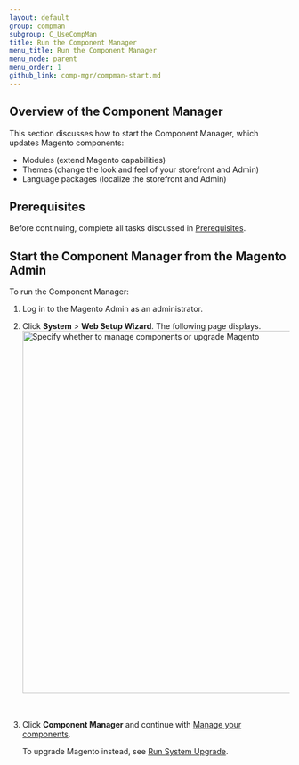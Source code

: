 ```yaml
---
layout: default 
group: compman
subgroup: C_UseCompMan
title: Run the Component Manager
menu_title: Run the Component Manager
menu_node: parent
menu_order: 1
github_link: comp-mgr/compman-start.md
---
```


<h2 id="compman-overview">Overview of the Component Manager</h2>
This section discusses how to start the Component Manager, which updates Magento components:

*	Modules (extend Magento capabilities)
*	Themes (change the look and feel of your storefront and Admin)
*	Language packages (localize the storefront and Admin)

<h2 id="compman-prereq">Prerequisites</h2>
Before continuing, complete all tasks discussed in <a href="{{ site.gdeurl }}comp-mgr/prereq/prereq_compman-updater.html">Prerequisites</a>.

<h2 id="compman-access">Start the Component Manager from the Magento Admin</h2>
To run the Component Manager:

1.	Log in to the Magento Admin as an administrator.
2.	Click **System** > **Web Setup Wizard**.
	The following page displays.
	<img src="{{ site.baseurl }}common/images/cman_upgr_initial.png" width="650px" alt="Specify whether to manage components or upgrade Magento"><br><br><br>
3.	Click **Component Manager** and continue with <a href="{{ site.gdeurl }}comp-mgr/compman-main-pg.html">Manage your components</a>.

	To upgrade Magento instead, see <a href="{{ site.gdeurl }}comp-mgr/upgrader/upgrade-start.html">Run System Upgrade</a>.